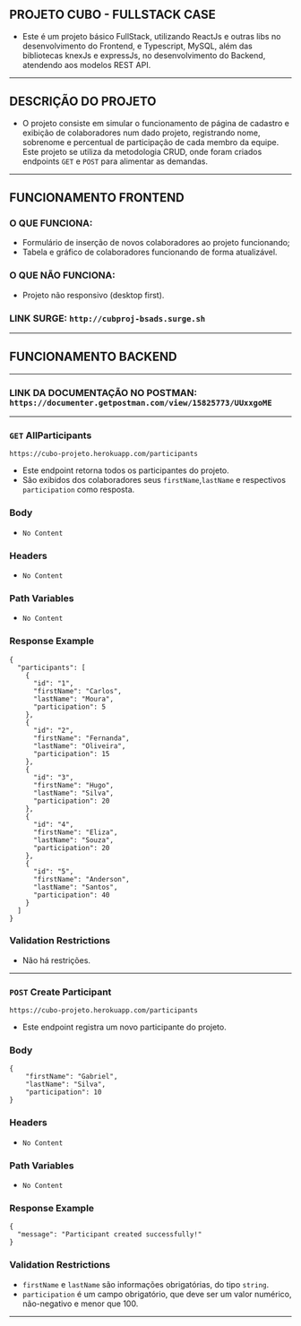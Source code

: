 ## PROJETO CUBO - FULLSTACK CASE

- Este é um projeto básico FullStack, utilizando ReactJs e outras libs no desenvolvimento do Frontend, e Typescript, MySQL, além das bibliotecas knexJs e expressJs, no desenvolvimento do Backend, atendendo aos modelos REST API.

---
## DESCRIÇÃO DO PROJETO

- O projeto consiste em simular o funcionamento de página de cadastro e exibição de colaboradores num dado projeto, registrando nome, sobrenome e percentual de participação de cada membro da equipe. Este projeto se utiliza da metodologia CRUD, onde foram criados endpoints `GET` e `POST` para alimentar as demandas.

---
## FUNCIONAMENTO FRONTEND

### O QUE FUNCIONA:
- Formulário de inserção de novos colaboradores ao projeto funcionando;
- Tabela e gráfico de colaboradores funcionando de forma atualizável.

### O QUE NÃO FUNCIONA:
- Projeto não responsivo (desktop first).

### LINK SURGE: `http://cubproj-bsads.surge.sh`

---
## FUNCIONAMENTO BACKEND

---
### LINK DA DOCUMENTAÇÃO NO POSTMAN: `https://documenter.getpostman.com/view/15825773/UUxxgoME`

---
### `GET` AllParticipants

`https://cubo-projeto.herokuapp.com/participants`

- Este endpoint retorna todos os participantes do projeto.
- São exibidos dos colaboradores seus `firstName`,`lastName` e respectivos `participation` como resposta.

### Body
- `No Content`

### Headers
- `No Content`

### Path Variables
- `No Content`

### Response Example
```
{
  "participants": [
    {
      "id": "1",
      "firstName": "Carlos",
      "lastName": "Moura",
      "participation": 5
    },
    {
      "id": "2",
      "firstName": "Fernanda",
      "lastName": "Oliveira",
      "participation": 15
    },
    {
      "id": "3",
      "firstName": "Hugo",
      "lastName": "Silva",
      "participation": 20
    },
    {
      "id": "4",
      "firstName": "Eliza",
      "lastName": "Souza",
      "participation": 20
    },
    {
      "id": "5",
      "firstName": "Anderson",
      "lastName": "Santos",
      "participation": 40
    }
  ]
}
```
### Validation Restrictions
- Não há restrições.

---
### `POST` Create Participant

`https://cubo-projeto.herokuapp.com/participants`

- Este endpoint registra um novo participante do projeto.

### Body
```
{
    "firstName": "Gabriel",
    "lastName": "Silva",
    "participation": 10
}
```

### Headers
- `No Content`

### Path Variables
- `No Content`

### Response Example
```
{
  "message": "Participant created successfully!"
}
```
### Validation Restrictions
- `firstName` e `lastName` são informações obrigatórias, do tipo `string`.
- `participation` é um campo obrigatório, que deve ser um valor numérico, não-negativo e menor que 100.

---
